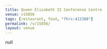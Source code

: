 ```yaml
---
title: Queen Elizabeth II Conference Centre
venue: v15856
tags: [restaurant, food, "fhrs:412308"]
permalink: /v/15856/
layout: venue
---
```

null